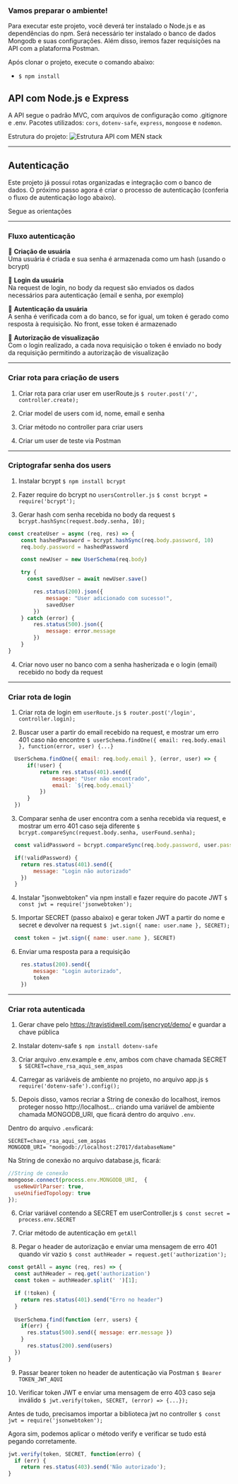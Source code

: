 ### Vamos preparar o ambiente!

Para executar este projeto, você deverá ter instalado o Node.js e as dependências do npm. Será necessário ter instalado o banco de dados Mongodb e suas configurações. Além disso, iremos fazer requisições na API com a plataforma Postman.

Após clonar o projeto, execute o comando abaixo:

- `$ npm install`

## API com Node.js e Express

A API segue o padrão MVC, com arquivos de configuração como .gitignore e .env. Pacotes utilizados: `cors`, `dotenv-safe`, `express`, `mongoose` e `nodemon`.

Estrutura do projeto: 
![Estrutura API com MEN stack](https://drive.google.com/file/d/1x4QTklg7xeOge3vTDiBQlYGvIyCKAKYe/view?usp=sharing)

-----------------------------------------------------------------------------------------------
## Autenticação

Este projeto já possui rotas organizadas e integração com o banco de dados. O próximo passo agora é criar o processo de autenticação (conferia o fluxo de autenticação logo abaixo).

Segue as orientações

-----------------------------------------------------------------------------------------------
### Fluxo autenticação

🚩 **Criação de usuária**<br /> 
Uma usuária é criada e sua senha é armazenada como um hash (usando o bcrypt)

🚩 **Login da usuária**<br /> 
Na request de login, no body da request são enviados os dados necessários para autenticação (email e senha, por exemplo)

🚩 **Autenticação da usuária**<br /> 
A senha é verificada com a do banco, se for igual, um token é gerado como resposta à requisição. No front, esse token é armazenado

🚩 **Autorização de visualização**<br /> 
Com o login realizado, a cada nova requisição o token é enviado no body da requisição permitindo a autorização de visualização

-----------------------------------------------------------------------------------------------
### Criar rota para criação de users

1. Criar rota para criar user em userRoute.js
`$ router.post('/', controller.create);`

2. Criar model de users com id, nome, email e senha

3. Criar método no controller para criar users

4. Criar um user de teste via Postman

-----------------------------------------------------------------------------------------------
### Criptografar senha dos users

1. Instalar bcrypt
`$ npm install bcrypt`

2. Fazer require do bcrypt no `usersController.js`
`$ const bcrypt = require('bcrypt');`

3. Gerar hash com senha recebida no body da request
`$ bcrypt.hashSync(request.body.senha, 10);`

~~~ javascript
const createUser = async (req, res) => {
    const hashedPassword = bcrypt.hashSync(req.body.password, 10)
    req.body.password = hashedPassword

    const newUser = new UserSchema(req.body)

    try {
      const savedUser = await newUser.save()

        res.status(200).json({
            message: "User adicionado com sucesso!",
            savedUser
        })
    } catch (error) {
        res.status(500).json({
            message: error.message
        })
    }
}
~~~

4. Criar novo user no banco com a senha hasherizada e o login (email) recebido no body da request

-----------------------------------------------------------------------------------------------
### Criar rota de login

1. Criar rota de login em `userRoute.js`
`$ router.post('/login', controller.login);`

2. Buscar user a partir do email recebido na request, e mostrar um erro 401 caso não encontre
`$ userSchema.findOne({ email: req.body.email }, function(error, user) {...}`

~~~ javascript
  UserSchema.findOne({ email: req.body.email }, (error, user) => {
      if(!user) {
          return res.status(401).send({
              message: "User não encontrado",
              email: `${req.body.email}`
          })
      }
  })
~~~

3. Comparar senha de user encontra com a senha recebida via request, e mostrar um erro 401 caso seja diferente
`$ bcrypt.compareSync(request.body.senha, userFound.senha);`

~~~ javascript
  const validPassword = bcrypt.compareSync(req.body.password, user.password)

  if(!validPassword) {
    return res.status(401).send({
        message: "Login não autorizado"
    })
  }
~~~ 

4. Instalar "jsonwebtoken" via npm install e fazer require do pacote JWT
`$ const jwt = require('jsonwebtoken');`

5. Importar SECRET (passo abaixo) e gerar token JWT a partir do nome e secret e devolver na request
`$ jwt.sign({ name: user.name }, SECRET);`

~~~ javascript
  const token = jwt.sign({ name: user.name }, SECRET)
~~~

6. Enviar uma resposta para a requisição

~~~ javascript
    res.status(200).send({
        message: "Login autorizado",
        token
    })
~~~
-----------------------------------------------------------------------------------------------

### Criar rota autenticada

1. Gerar chave pelo https://travistidwell.com/jsencrypt/demo/ e guardar a chave pública

2. Instalar dotenv-safe
`$ npm install dotenv-safe`

3. Criar arquivo .env.example e .env, ambos com chave chamada SECRET
`$ SECRET=chave_rsa_aqui_sem_aspas`

4. Carregar as variáveis de ambiente no projeto, no arquivo app.js
`$ require('dotenv-safe').config();`

5. Depois disso, vamos recriar a String de conexão do localhost, iremos proteger nosso http://localhost... criando uma variável de ambiente chamada MONGODB_URI, que ficará dentro do arquivo `.env`.

Dentro do arquivo `.env`ficará:

```
SECRET=chave_rsa_aqui_sem_aspas
MONGODB_URI= "mongodb://localhost:27017/databaseName"

```

Na String de conexão no arquivo database.js, ficará:

~~~javascript
//String de conexão
mongoose.connect(process.env.MONGODB_URI,  {
  useNewUrlParser: true,
  useUnifiedTopology: true
});
~~~

6. Criar variável contendo a SECRET em userController.js
`$ const secret = process.env.SECRET`

7. Criar método de autenticação em `getAll`

8. Pegar o header de autorização e enviar uma mensagem de erro 401 quando vir vazio
`$ const authHeader = request.get('authorization');`

~~~javascript
const getAll = async (req, res) => {
  const authHeader = req.get('authorization')
  const token = authHeader.split(' ')[1];

  if (!token) {
    return res.status(401).send("Erro no header")
  }
    
  UserSchema.find(function (err, users) {
    if(err) {
      res.status(500).send({ message: err.message })
    }
      res.status(200).send(users)
  }) 
}
~~~

9. Passar bearer token no header de autenticação via Postman
`$ Bearer TOKEN_JWT_AQUI`

10. Verificar token JWT e enviar uma mensagem de erro 403 caso seja inválido
`$ jwt.verify(token, SECRET, (error) => {...});`

Antes de tudo, precisamos importar a biblioteca jwt no controller 
`$ const jwt = require('jsonwebtoken');`

Agora sim, podemos aplicar o método verify e verificar se tudo está pegando corretamente. 

~~~javascript
jwt.verify(token, SECRET, function(erro) {
  if (err) {
    return res.status(403).send('Não autorizado');
}
~~~
